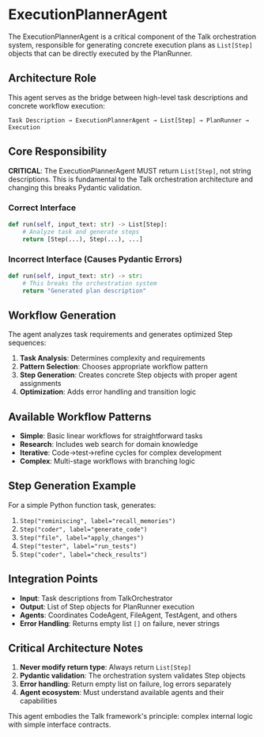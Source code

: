 # ExecutionPlannerAgent

The ExecutionPlannerAgent is a critical component of the Talk orchestration system, responsible for generating concrete execution plans as `List[Step]` objects that can be directly executed by the PlanRunner.

## Architecture Role

This agent serves as the bridge between high-level task descriptions and concrete workflow execution:

```
Task Description → ExecutionPlannerAgent → List[Step] → PlanRunner → Execution
```

## Core Responsibility

**CRITICAL**: The ExecutionPlannerAgent MUST return `List[Step]`, not string descriptions. This is fundamental to the Talk orchestration architecture and changing this breaks Pydantic validation.

### Correct Interface
```python
def run(self, input_text: str) -> List[Step]:
    # Analyze task and generate steps
    return [Step(...), Step(...), ...]
```

### Incorrect Interface (Causes Pydantic Errors)
```python
def run(self, input_text: str) -> str:
    # This breaks the orchestration system
    return "Generated plan description"
```

## Workflow Generation

The agent analyzes task requirements and generates optimized Step sequences:

1. **Task Analysis**: Determines complexity and requirements
2. **Pattern Selection**: Chooses appropriate workflow pattern
3. **Step Generation**: Creates concrete Step objects with proper agent assignments
4. **Optimization**: Adds error handling and transition logic

## Available Workflow Patterns

- **Simple**: Basic linear workflows for straightforward tasks
- **Research**: Includes web search for domain knowledge
- **Iterative**: Code→test→refine cycles for complex development
- **Complex**: Multi-stage workflows with branching logic

## Step Generation Example

For a simple Python function task, generates:
1. `Step("reminiscing", label="recall_memories")`
2. `Step("coder", label="generate_code")`
3. `Step("file", label="apply_changes")`
4. `Step("tester", label="run_tests")`
5. `Step("coder", label="check_results")`

## Integration Points

- **Input**: Task descriptions from TalkOrchestrator
- **Output**: List of Step objects for PlanRunner execution
- **Agents**: Coordinates CodeAgent, FileAgent, TestAgent, and others
- **Error Handling**: Returns empty list `[]` on failure, never strings

## Critical Architecture Notes

1. **Never modify return type**: Always return `List[Step]`
2. **Pydantic validation**: The orchestration system validates Step objects
3. **Error handling**: Return empty list on failure, log errors separately
4. **Agent ecosystem**: Must understand available agents and their capabilities

This agent embodies the Talk framework's principle: complex internal logic with simple interface contracts.